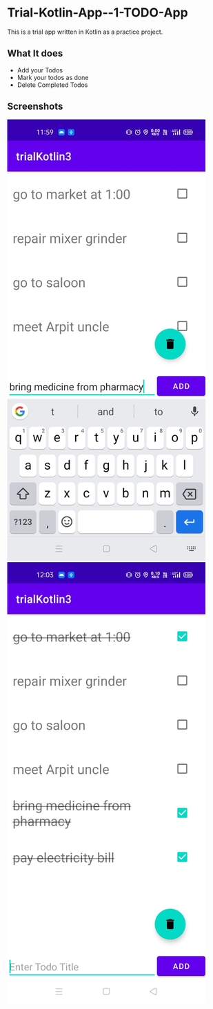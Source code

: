 # Trial-Kotlin-App--1-TODO-App

This is a trial app written in Kotlin as a practice project. 


## What It does

 - Add your Todos
 - Mark your todos as done
 - Delete Completed Todos
  
## Screenshots

![App Screenshot](https://github.com/Rontu22/Trial-Kotlin-App--1-TODO-App-/blob/master/screenshots/1.jpeg)
![App Screenshot](https://github.com/Rontu22/Trial-Kotlin-App--1-TODO-App-/blob/master/screenshots/2.jpeg)
